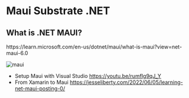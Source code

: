 <h1>Maui Substrate .NET</h1>
<h2>What is .NET MAUI?</h2>
https://learn.microsoft.com/en-us/dotnet/maui/what-is-maui?view=net-maui-6.0  

![maui](https://user-images.githubusercontent.com/17710198/204157897-7529e35d-28b8-4d6f-a2c0-22bbcd43c7f0.png)

- Setup Maui with Visual Studio https://youtu.be/rumfIg9qJ_Y
- From Xamarin to Maui https://jesseliberty.com/2022/06/05/learning-net-maui-posting-0/
